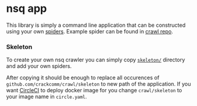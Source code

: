 # nsq app

This library is simply a command line application that can be constructed using your own [spiders](https://godoc.org/github.com/crackcomm/crawl/nsq/app/#New).
Example spider can be found in [crawl repo](https://github.com/crackcomm/crawl/blob/master/examples/imdb/spider/spider.go).

### Skeleton

To create your own nsq crawler you can simply copy [`skeleton/`](https://github.com/crackcomm/crawl/blob/master/nsq/app/skeleton/)
directory and add your own spiders.

After copying it should be enough to replace all occurences of `github.com/crackcomm/crawl/skeleton` to new path of the application.
If you want [CircleCI](https://circleci.com/) to deploy docker image for you change `crawl/skeleton` to your image name in `circle.yaml`.
